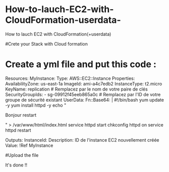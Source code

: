 # How-to-lauch-EC2-with-CloudFormation-userdata-
How to lauch EC2 with CloudFormation(+userdata) 

#Crete your Stack with Cloud formation
# Create a yml file and put this code : 
Resources:
  MyInstance:
    Type: AWS::EC2::Instance
    Properties:
      AvailabilityZone: us-east-1a
      ImageId: ami-a4c7edb2
      InstanceType: t2.micro
      KeyName: replication  # Remplacez par le nom de votre paire de clés
      SecurityGroupIds:
        - sg-09912f45eeb865a0c  # Remplacez par l'ID de votre groupe de sécurité existant
      UserData:
        Fn::Base64: |
          #!/bin/bash
          yum update -y
          yum install httpd -y
          echo "<html><body><p>Bonjour restart</p></body></html>" > /var/www/html/index.html
          service httpd start
          chkconfig httpd on
          service httpd restart

Outputs:
  InstanceId:
    Description: ID de l'instance EC2 nouvellement créée
    Value: !Ref MyInstance

#Upload the file 


It's done !!
